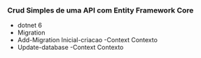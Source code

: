 ### Crud Simples de uma API com Entity Framework Core
- dotnet 6
- Migration
- Add-Migration Inicial-criacao -Context Contexto
- Update-database -Context Contexto
